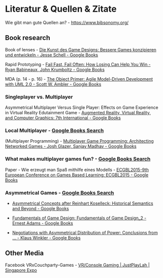 # Literatur & Quellen & Zitate

Wie gibt man gute Quellen an? - https://www.bibsonomy.org/

## Book research

Book of lenses - [Die Kunst des Game Designs: Bessere Games konzipieren und entwickeln - Jesse Schell - Google Books](https://books.google.at/books/about/Die_Kunst_des_Game_Designs.html?id=HTD-DwAAQBAJ&printsec=frontcover&source=kp_read_button&hl=de&redir_esc=y#v=onepage&q&f=false)

Rapid Prototyping - [Fail Fast, Fail Often: How Losing Can Help You Win - Ryan Babineaux, John Krumboltz - Google Books](https://books.google.at/books?id=pYzVQsehSrgC&printsec=frontcover&hl=de#v=onepage&q&f=false)

MDA (p. 14 - p. 16) - [The Object Primer: Agile Model-Driven Development with UML 2.0 - Scott W. Ambler - Google Books](https://books.google.at/books?id=HL0gAwAAQBAJ&pg=PA14)

### Singleplayer vs. Multiplayer

Asymmetrical Multiplayer Versus Single Player: Effects on Game Experience in Virtual Reality Edutainment Game - [Augmented Reality, Virtual Reality, and Computer Graphics: 7th International - Google Books](https://books.google.at/books?id=kCX6DwAAQBAJ&pg=PA22)

### Local Multiplayer - [Google Books Search](https://www.google.com/search?q=local+multiplayer&tbm=bks)

(Multiplayer Programming) - [Multiplayer Game Programming: Architecting Networked Games - Josh Glazer, Sanjay Madhav - Google Books](https://books.google.at/books?id=RKT-CgAAQBAJ&pg=PT25&dq=local+multiplayer&hl=de&sa=X&ved=2ahUKEwi8lYqdgMn6AhVOhf0HHQb5DZUQ6AF6BAgHEAI)

### What makes multiplayer games fun? - [Google Books Search](https://www.google.com/search?q=what+makes+multiplayer+gamesfun&tbm=bks)

Paper - Wie erzeugt man Spaß mithilfe eines Modells - [ECGBL2015-9th European Conference on Games Based Learning: ECGBL2015 - Google Books](https://books.google.at/books?id=XQloCwAAQBAJ&pg=PA15)

### Asymmetrical Games - [Google Books Search](https://www.google.com/search?tbm=bks&q=asymmetrical+games)

- [Asymmetrical Concepts after Reinhart Koselleck: Historical Semantics and Beyond - Google Books](https://books.google.at/books?id=qY7JBAAAQBAJ&pg=PA34&dq=asymmetrical+games&hl=de&sa=X&ved=2ahUKEwjo7rDU_8j6AhWwhv0HHR00AccQ6AF6BAgKEAI)

- [Fundamentals of Game Design: Fundamentals of Game Design_2 - Ernest Adams - Google Books](https://books.google.at/books?id=-BCrex2U1XMC&pg=PA334&dq=asymmetrical+games&hl=de&sa=X&ved=2ahUKEwjo7rDU_8j6AhWwhv0HHR00AccQ6AF6BAgJEAI)

- [Negotiations with Asymmetrical Distribution of Power: Conclusions from ... - Klaus Winkler - Google Books](https://books.google.at/books?id=iO3xP5Lq9l4C&pg=PA61&dq=asymmetrical+games&hl=de&sa=X&ved=2ahUKEwjo7rDU_8j6AhWwhv0HHR00AccQ6AF6BAgIEAI)

## Other Media

Facebook  VRxCouchparty-Games - [VR/Console Gaming | JustPlayLah | Singapore Expo](https://m.facebook.com/story.php?story_fbid=170576774999903&id=101501701988602&eav=AfZQEDmCOJSXI9fg2GsBAtvvIltdiydKmDF-B-Gask10Y8XxSUDXY8BFUvWm6P_oIbM&paipv=0&_rdr)
